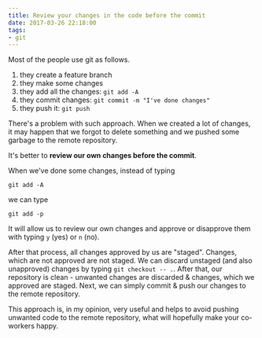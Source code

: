 ```yaml
---
title: Review your changes in the code before the commit
date: 2017-03-26 22:18:00
tags:
- git
---
```


Most of the people use git as follows.

1.  they create a feature branch
2.  they make some changes
3.  they add all the changes: `git add -A`
4.  they commit changes: `git commit -m "I've done changes"`
5.  they push it: `git push`

There's a problem with such approach. When we created a lot of changes, it may happen that we forgot to delete something and we pushed some garbage to the remote repository. 

It's better to **review our own changes before the commit**. 

When we've done some changes, instead of typing 

```
git add -A
```

we can type 

```
git add -p
```

It will allow us to review our own changes and approve or disapprove them with typing `y` (yes) or `n` (no). 

After that process, all changes approved by us are "staged". Changes, which are not approved are not staged. We can discard unstaged (and also unapproved) changes by typing `git checkout -- .`. After that, our repository is clean - unwanted changes are discarded & changes, which we approved are staged. Next, we can simply commit & push our changes to the remote repository. 

This approach is, in my opinion, very useful and helps to avoid pushing unwanted code to the remote repository, what will hopefully make your co-workers happy.
